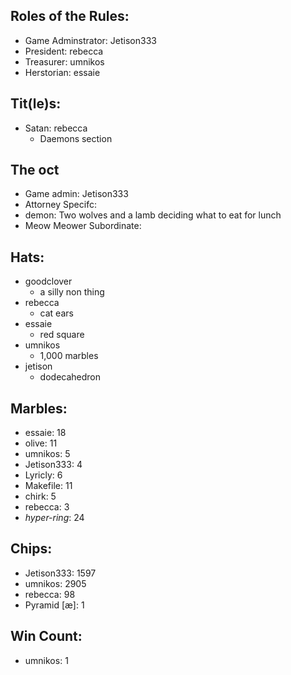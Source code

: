 ## Roles of the Rules:
- Game Adminstrator:  Jetison333
- President:  rebecca
- Treasurer:  umnikos
- Herstorian:  essaie

## Tit(le)s:
- Satan:  rebecca
  - Daemons section

## The oct
- Game admin: Jetison333
- Attorney Specifc: 
- demon: Two wolves and a lamb deciding what to eat for lunch
- Meow Meower Subordinate:

## Hats:
- goodclover
  - a silly non thing
- rebecca
  - cat ears
- essaie
  - red square
- umnikos
  - 1,000 marbles
- jetison
  - dodecahedron

## Marbles:
- essaie: 18
- olive: 11
- umnikos: 5
- Jetison333: 4
- Lyricly: 6
- Makefile: 11
- chirk: 5
- rebecca: 3
- *hyper-ring*: 24
  
## Chips:
- Jetison333: 1597
- umnikos: 2905
- rebecca: 98
- Pyramid [æ]: 1

## Win Count:
- umnikos: 1

